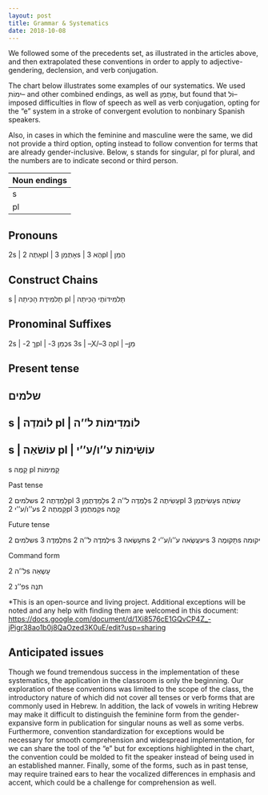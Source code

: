 ```yaml
---
layout: post
title: Grammar & Systematics
date: 2018-10-08
---
```

We followed some of the precedents set, as illustrated in the articles above, and then extrapolated these conventions in order to apply to adjective- gendering, declension, and verb conjugation.

The chart below illustrates some examples of our systematics. We used ִימוֹת– and other combined endings, as well as אָתֶמֵן, but found that וֹל– imposed difficulties in flow of speech as well as verb conjugation, opting for the “e” system in a stroke of convergent evolution to nonbinary Spanish speakers.

Also, in cases in which the feminine and masculine were the same, we did not provide a third option, opting instead to follow convention for terms that are already gender-inclusive. Below, s stands for singular, pl for plural, and the numbers are to indicate second or third person.

| Noun endings |
| ----------- |
| s | תָלמִידֶה |
| pl | תָלמִידִימוֹת |


Pronouns
----------
2s | אָתֶה
2pl | אָתֶמֵן
3s | הֶא
3pl | הֶמֵן

Construct Chains
------------------
s | תָלמִידֶת הָכִּיתַה
pl | תָלמִידוֹתֶי הָכִּיתַה

Pronominal Suffixes
---------------------
2s | -ךֵ
2pl | -כֶמֵן
3s
3s | –ֶX/–הֶ
3pl | –ָמַן

Present tense
---------------
שלמים
-------
s | לוֹמדֶה
pl | לוֹמדִימוֹת
ל’’ה
-----------
s | עוֹשׂאַה
pl | עוֹשִׂימוֹת
ע’’ו/ע’’י
---------
s
קָמֶה
pl
קָמִימוֹת

Past tense

שלמים
2s
לָמַדְתֶה
2pl
לָמַדְתֶמֵן
3s
לָמְדֶה
ל’’ה
2s
עָשִׂיתֶה
2pl
עָשִׂיתֶמֵן
3s
עָשׂתֶה
ע’’ו/ע’’י
2s
קָמְתֶה
2pl
קָמְתֶמֵן
3s
קָמֶה


Future tense

שלמים
2s
תִּלְמְדֶה
3s
ילְמדֶה
ל’’ה
2s
תּעָשֶׂאה
3s
יעעֲשֶׂאה
ע’’ו/ע’’י
2s
תָּקוּמֶה
3s
יקוּמה

Command form

ל’’ה
2s
עָשֶאַה


פ’’נ
2s
תנֶה

*This is an open-source and living project. Additional exceptions will be noted and any help with finding them are welcomed in this document: https://docs.google.com/document/d/1Xi8576cE1GQvCP4Z_-jPigr38ao1b0j8QaOzed3K0uE/edit?usp=sharing

## Anticipated issues
Though we found tremendous success in the implementation of these systematics, the application in the classroom is only the beginning. Our exploration of these conventions was limited to the scope of the class, the introductory nature of which did not cover all tenses or verb forms that are commonly used in Hebrew. In addition, the lack of vowels in writing Hebrew may make it difficult to distinguish the feminine form from the gender-expansive form in publication for singular nouns as well as some verbs. Furthermore, convention standardization for exceptions would be necessary for smooth comprehension and widespread implementation, for we can share the tool of the  “e” but for exceptions highlighted in the chart, the convention could be molded to fit the speaker instead of being used in an established manner. Finally, some of the forms, such as in past tense, may require trained ears to hear the vocalized differences in emphasis and accent, which could be a challenge for comprehension as well.
